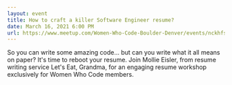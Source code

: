 ```yaml
---
layout: event
title: How to craft a killer Software Engineer resume?
date: March 16, 2021 6:00 PM
url: https://www.meetup.com/Women-Who-Code-Boulder-Denver/events/nckhfsyccfbvb/
---
```

So you can write some amazing code... but can you write what it all means on paper? It's time to reboot your resume. Join Mollie Eisler, from resume writing service Let's Eat, Grandma, for an engaging resume workshop exclusively for Women Who Code members.